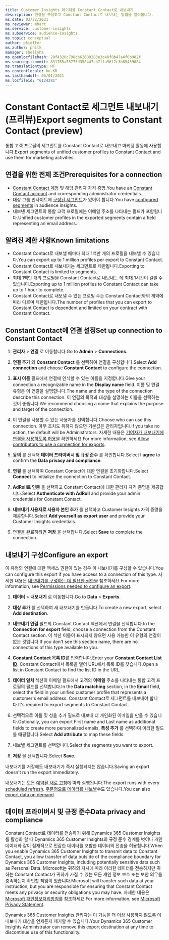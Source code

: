 ```yaml
---
title: Customer Insights 데이터를 Constant Contact로 내보내기
description: 연결을 구성하고 Constant Contact로 내보내는 방법을 알아봅니다.
ms.date: 03/22/2021
ms.reviewer: mhart
ms.service: customer-insights
ms.subservice: audience-insights
ms.topic: conceptual
author: pkieffer
ms.author: philk
manager: shellyha
ms.openlocfilehash: 29f4320c798db62609283e3c48f0b47a4f0b982f
ms.sourcegitcommit: 831765a55775d358447cb7ffa56f2c3b85459084
ms.translationtype: HT
ms.contentlocale: ko-KR
ms.lasthandoff: 06/01/2021
ms.locfileid: "6124281"
---
```

# <a name="export-segments-to-constant-contact-preview"></a><span data-ttu-id="e8a3d-103">Constant Contact로 세그먼트 내보내기(프리뷰)</span><span class="sxs-lookup"><span data-stu-id="e8a3d-103">Export segments to Constant Contact (preview)</span></span>

<span data-ttu-id="e8a3d-104">통합 고객 프로필의 세그먼트를 Constant Contact로 내보내고 마케팅 활동에 사용합니다.</span><span class="sxs-lookup"><span data-stu-id="e8a3d-104">Export segments of unified customer profiles to Constant Contact and use them for marketing activities.</span></span> 

## <a name="prerequisites-for-a-connection"></a><span data-ttu-id="e8a3d-105">연결을 위한 전제 조건</span><span class="sxs-lookup"><span data-stu-id="e8a3d-105">Prerequisites for a connection</span></span>

-   <span data-ttu-id="e8a3d-106">[Constant Contact 계정](https://www.constantcontact.com/account-home) 및 해당 관리자 자격 증명.</span><span class="sxs-lookup"><span data-stu-id="e8a3d-106">You have an [Constant Contact account](https://www.constantcontact.com/account-home) and corresponding administrator credentials.</span></span>
-   <span data-ttu-id="e8a3d-107">대상 그룹 인사이트에 [구성된 세그먼트](segments.md)가 있어야 합니다.</span><span class="sxs-lookup"><span data-stu-id="e8a3d-107">You have [configured segments](segments.md) in audience insights.</span></span>
-   <span data-ttu-id="e8a3d-108">내보낸 세그먼트의 통합 고객 프로필에는 이메일 주소를 나타내는 필드가 포함됩니다.</span><span class="sxs-lookup"><span data-stu-id="e8a3d-108">Unified customer profiles in the exported segments contain a field representing an email address.</span></span>

## <a name="known-limitations"></a><span data-ttu-id="e8a3d-109">알려진 제한 사항</span><span class="sxs-lookup"><span data-stu-id="e8a3d-109">Known limitations</span></span>

- <span data-ttu-id="e8a3d-110">Constant Contact로 내보낼 때마다 최대 1백만 개의 프로필을 내보낼 수 있습니다.</span><span class="sxs-lookup"><span data-stu-id="e8a3d-110">You can export up to 1 million profiles per export to Constant Contact.</span></span>
- <span data-ttu-id="e8a3d-111">Constant Contact로 내보내기는 세그먼트로 제한됩니다.</span><span class="sxs-lookup"><span data-stu-id="e8a3d-111">Exporting to Constant Contact is limited to segments.</span></span>
- <span data-ttu-id="e8a3d-112">최대 1백만 개의 프로필을 Constant Contact로 내보내는 데 최대 1시간이 걸릴 수 있습니다.</span><span class="sxs-lookup"><span data-stu-id="e8a3d-112">Exporting up to 1 million profiles to Constant Contact can take up to 1 hour to complete.</span></span> 
- <span data-ttu-id="e8a3d-113">Constant Contact로 내보낼 수 있는 프로필 수는 Constant Contact와의 계약에 따라 다르며 제한됩니다.</span><span class="sxs-lookup"><span data-stu-id="e8a3d-113">The number of profiles that you can export to Constant Contact is dependent and limited on your contract with Constant Contact.</span></span>

## <a name="set-up-connection-to-constant-contact"></a><span data-ttu-id="e8a3d-114">Constant Contact에 연결 설정</span><span class="sxs-lookup"><span data-stu-id="e8a3d-114">Set up connection to Constant Contact</span></span>

1. <span data-ttu-id="e8a3d-115">**관리자** > **연결** 로 이동합니다.</span><span class="sxs-lookup"><span data-stu-id="e8a3d-115">Go to **Admin** > **Connections**.</span></span>

1. <span data-ttu-id="e8a3d-116">**연결 추가** 와 **Constant Contact** 를 선택하여 연결을 구성합니다.</span><span class="sxs-lookup"><span data-stu-id="e8a3d-116">Select **Add connection** and choose **Constant Contact** to configure the connection.</span></span>

1. <span data-ttu-id="e8a3d-117">**표시 이름** 필드에서 연결에 인식할 수 있는 이름을 지정합니다.</span><span class="sxs-lookup"><span data-stu-id="e8a3d-117">Give your connection a recognizable name in the **Display name** field.</span></span> <span data-ttu-id="e8a3d-118">이름 및 연결 유형은 이 연결을 설명합니다.</span><span class="sxs-lookup"><span data-stu-id="e8a3d-118">The name and the type of the connection describe this connection.</span></span> <span data-ttu-id="e8a3d-119">이 연결의 목적과 대상을 설명하는 이름을 선택하는 것이 좋습니다.</span><span class="sxs-lookup"><span data-stu-id="e8a3d-119">We recommend choosing a name that explains the purpose and target of the connection.</span></span>

1. <span data-ttu-id="e8a3d-120">이 연결을 사용할 수 있는 사용자를 선택합니다.</span><span class="sxs-lookup"><span data-stu-id="e8a3d-120">Choose who can use this connection.</span></span> <span data-ttu-id="e8a3d-121">아무 조치도 취하지 않으면 기본값은 관리자입니다.</span><span class="sxs-lookup"><span data-stu-id="e8a3d-121">If you take no action, the default will be Administrators.</span></span> <span data-ttu-id="e8a3d-122">자세한 내용은 [기여자가 내보내기에 연결을 사용하도록 허용](connections.md#allow-contributors-to-use-a-connection-for-exports)을 확인하세요.</span><span class="sxs-lookup"><span data-stu-id="e8a3d-122">For more information, see [Allow contributors to use a connection for exports](connections.md#allow-contributors-to-use-a-connection-for-exports).</span></span>

1. <span data-ttu-id="e8a3d-123">**동의** 를 선택해 **데이터 프라이버시 및 규정 준수** 를 확인합니다.</span><span class="sxs-lookup"><span data-stu-id="e8a3d-123">Select **I agree** to confirm the **Data privacy and compliance**.</span></span>

1. <span data-ttu-id="e8a3d-124">**연결** 을 선택하여 Constant Contact에 대한 연결을 초기화합니다.</span><span class="sxs-lookup"><span data-stu-id="e8a3d-124">Select **Connect** to initialize the connection to Constant Contact.</span></span>

1. <span data-ttu-id="e8a3d-125">**AdRoll로 인증** 을 선택하고 Constant Contact에 대한 관리자 자격 증명을 제공합니다.</span><span class="sxs-lookup"><span data-stu-id="e8a3d-125">Select **Authenticate with AdRoll** and provide your admin credentials for Constant Contact.</span></span> 

1. <span data-ttu-id="e8a3d-126">**내보내기 사용자로 사용자 본인 추가** 를 선택하고 Customer Insights 자격 증명을 제공합니다.</span><span class="sxs-lookup"><span data-stu-id="e8a3d-126">Select **Add yourself as export user** and provide your Customer Insights credentials.</span></span>

1. <span data-ttu-id="e8a3d-127">연결을 완료하려면 **저장** 을 선택합니다.</span><span class="sxs-lookup"><span data-stu-id="e8a3d-127">Select **Save** to complete the connection.</span></span>

## <a name="configure-an-export"></a><span data-ttu-id="e8a3d-128">내보내기 구성</span><span class="sxs-lookup"><span data-stu-id="e8a3d-128">Configure an export</span></span>

<span data-ttu-id="e8a3d-129">이 유형의 연결에 대한 액세스 권한이 있는 경우 이 내보내기를 구성할 수 있습니다.</span><span class="sxs-lookup"><span data-stu-id="e8a3d-129">You can configure this export if you have access to a connection of this type.</span></span> <span data-ttu-id="e8a3d-130">자세한 내용은 [내보내기를 구성하는 데 필요한 권한](export-destinations.md#set-up-a-new-export)을 참조하세요.</span><span class="sxs-lookup"><span data-stu-id="e8a3d-130">For more information, see [Permissions needed to configure an export](export-destinations.md#set-up-a-new-export).</span></span>

1. <span data-ttu-id="e8a3d-131">**데이터** > **내보내기** 로 이동합니다.</span><span class="sxs-lookup"><span data-stu-id="e8a3d-131">Go to **Data** > **Exports**.</span></span>

1. <span data-ttu-id="e8a3d-132">**대상 추가** 를 선택하여 새 내보내기를 만듭니다.</span><span class="sxs-lookup"><span data-stu-id="e8a3d-132">To create a new export, select **Add destination**.</span></span>

1. <span data-ttu-id="e8a3d-133">**내보내기 연결** 필드의 Constant Contact 섹션에서 연결을 선택합니다.</span><span class="sxs-lookup"><span data-stu-id="e8a3d-133">In the **Connection for export** field, choose a connection from the Constant Contact section.</span></span> <span data-ttu-id="e8a3d-134">이 섹션 이름이 표시되지 않으면 사용 가능한 이 유형의 연결이 없는 것입니다.</span><span class="sxs-lookup"><span data-stu-id="e8a3d-134">If you don't see this section name, there are no connections of this type available to you.</span></span>

1. <span data-ttu-id="e8a3d-135">[**Constant Contact 목록 ID**](https://app.constantcontact.com/pages/contacts/ui#lists)를 입력합니다.</span><span class="sxs-lookup"><span data-stu-id="e8a3d-135">Enter your [**Constant Contact List ID**](https://app.constantcontact.com/pages/contacts/ui#lists).</span></span> <span data-ttu-id="e8a3d-136">Constant Contact에서 목록을 열어 URL에서 목록 ID를 찾습니다.</span><span class="sxs-lookup"><span data-stu-id="e8a3d-136">Open a list in Constant Contact to find the list ID in the URL.</span></span>

1. <span data-ttu-id="e8a3d-137">**데이터 일치** 섹션의 이메일 필드에서 고객의 **이메일** 주소를 나타내는 통합 고객 프로필의 필드를 선택합니다.</span><span class="sxs-lookup"><span data-stu-id="e8a3d-137">In the **Data matching** section, in the **Email** field, select the field in your unified customer profile that represents a customer's email address.</span></span> <span data-ttu-id="e8a3d-138">Constant Contact로 세그먼트를 내보내야 합니다.</span><span class="sxs-lookup"><span data-stu-id="e8a3d-138">It's required to export segments to Constant Contact.</span></span>

1. <span data-ttu-id="e8a3d-139">선택적으로 이름 및 성을 추가 필드로 내보내 더 개인화된 이메일을 만들 수 있습니다.</span><span class="sxs-lookup"><span data-stu-id="e8a3d-139">Optionally, you can export First name and Last name as additional fields to create more personalized emails.</span></span> <span data-ttu-id="e8a3d-140">**특성 추가** 를 선택하여 이러한 필드를 매핑합니다.</span><span class="sxs-lookup"><span data-stu-id="e8a3d-140">Select **Add attribute** to map these fields.</span></span>

1. <span data-ttu-id="e8a3d-141">내보낼 세그먼트를 선택합니다.</span><span class="sxs-lookup"><span data-stu-id="e8a3d-141">Select the segments you want to export.</span></span>

1. <span data-ttu-id="e8a3d-142">**저장** 을 선택합니다.</span><span class="sxs-lookup"><span data-stu-id="e8a3d-142">Select **Save**.</span></span>

<span data-ttu-id="e8a3d-143">내보내기를 저장해도 내보내기가 즉시 실행되지는 않습니다.</span><span class="sxs-lookup"><span data-stu-id="e8a3d-143">Saving an export doesn't run the export immediately.</span></span>

<span data-ttu-id="e8a3d-144">내보내기는 모든 [예약된 새로 고침](system.md#schedule-tab)에 따라 실행됩니다.</span><span class="sxs-lookup"><span data-stu-id="e8a3d-144">The export runs with every [scheduled refresh](system.md#schedule-tab).</span></span> <span data-ttu-id="e8a3d-145">[주문형으로 데이터를 내보낼](export-destinations.md#run-exports-on-demand)수도 있습니다.</span><span class="sxs-lookup"><span data-stu-id="e8a3d-145">You can also [export data on demand](export-destinations.md#run-exports-on-demand).</span></span> 


## <a name="data-privacy-and-compliance"></a><span data-ttu-id="e8a3d-146">데이터 프라이버시 및 규정 준수</span><span class="sxs-lookup"><span data-stu-id="e8a3d-146">Data privacy and compliance</span></span>

<span data-ttu-id="e8a3d-147">Constant Contact로 데이터를 전송하기 위해 Dynamics 365 Customer Insights를 활성화 할 때 Dynamics 365 Customer Insights의 규정 준수 경계를 벗어나 개인 데이터와 같이 잠재적으로 민감한 데이터를 포함한 데이터의 전송을 허용합니다.</span><span class="sxs-lookup"><span data-stu-id="e8a3d-147">When you enable Dynamics 365 Customer Insights to transmit data to Constant Contact, you allow transfer of data outside of the compliance boundary for Dynamics 365 Customer Insights, including potentially sensitive data such as Personal Data.</span></span> <span data-ttu-id="e8a3d-148">Microsoft는 귀하의 지시에 따라 이러한 데이터를 전송하지만 귀하는 Constant Contact가 귀하가 가질 수 있는 모든 개인 정보 보호 또는 보안 의무를 충족하는지 확인할 책임이 있습니다.</span><span class="sxs-lookup"><span data-stu-id="e8a3d-148">Microsoft will transfer such data at your instruction, but you are responsible for ensuring that Constant Contact meets any privacy or security obligations you may have.</span></span> <span data-ttu-id="e8a3d-149">자세한 내용은 [Microsoft 개인정보처리방침](https://go.microsoft.com/fwlink/?linkid=396732)를 참조하세요.</span><span class="sxs-lookup"><span data-stu-id="e8a3d-149">For more information, see [Microsoft Privacy Statement](https://go.microsoft.com/fwlink/?linkid=396732).</span></span>

<span data-ttu-id="e8a3d-150">Dynamics 365 Customer Insights 관리자는 이 기능을 더 이상 사용하지 않도록 이 내보내기 대상을 언제든지 제거할 수 있습니다.</span><span class="sxs-lookup"><span data-stu-id="e8a3d-150">Your Dynamics 365 Customer Insights Administrator can remove this export destination at any time to discontinue use of this functionality.</span></span>
